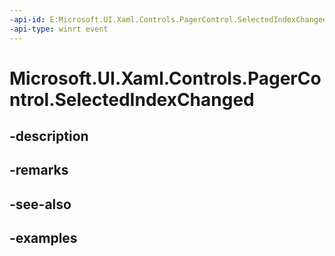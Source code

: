 ```yaml
---
-api-id: E:Microsoft.UI.Xaml.Controls.PagerControl.SelectedIndexChanged
-api-type: winrt event
---
```


# Microsoft.UI.Xaml.Controls.PagerControl.SelectedIndexChanged

<!--
public event Windows.Foundation.TypedEventHandler<Microsoft.UI.Xaml.Controls.PagerControl,Microsoft.UI.Xaml.Controls.PagerControlSelectedIndexChangedEventArgs> SelectedIndexChanged;
-->


## -description

## -remarks

## -see-also

## -examples


